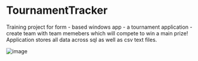 # TournamentTracker
Training project for form - based windows app - a tournament application - create team with team memebers which will compete to win a main prize!
Application stores all data across sql  as well as csv text files.

![image](https://user-images.githubusercontent.com/104121149/226466988-33f8e6b4-bd38-4f3f-97e5-bb0868fe8a52.png)
